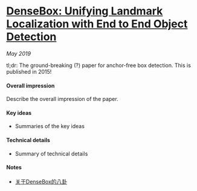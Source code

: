 # [DenseBox: Unifying Landmark Localization with End to End Object Detection](https://arxiv.org/pdf/1509.04874.pdf)

_May 2019_

tl;dr: The ground-breaking (?) paper for anchor-free box detection. This is published in 2015!

#### Overall impression
Describe the overall impression of the paper. 

#### Key ideas
- Summaries of the key ideas

#### Technical details
- Summary of technical details

#### Notes
- [关于DenseBox的八卦](https://zhuanlan.zhihu.com/p/24350950)

